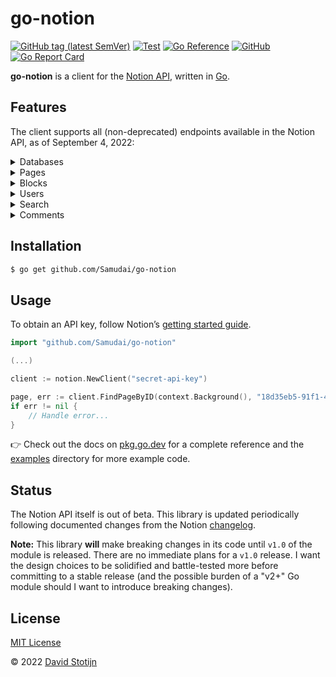 # go-notion

[![GitHub tag (latest SemVer)](https://img.shields.io/github/v/tag/Samudai/go-notion?label=go%20module)](https://github.com/Samudai/go-notion/tags)
[![Test](https://github.com/Samudai/go-notion/actions/workflows/test.yaml/badge.svg)](https://github.com/Samudai/go-notion/actions/workflows/test.yaml)
[![Go Reference](https://pkg.go.dev/badge/github.com/Samudai/go-notion.svg)](https://pkg.go.dev/github.com/Samudai/go-notion)
[![GitHub](https://img.shields.io/github/license/Samudai/go-notion)](LICENSE)
[![Go Report Card](https://goreportcard.com/badge/github.com/Samudai/go-notion)](https://goreportcard.com/report/github.com/Samudai/go-notion)

**go-notion** is a client for the [Notion
API](https://developers.notion.com/reference), written in
[Go](https://golang.org/).

## Features

The client supports all (non-deprecated) endpoints available in the Notion API,
as of September 4, 2022:

<details>
<summary>Databases</summary>

- [x] [Query a
      database](https://pkg.go.dev/github.com/Samudai/go-notion#Client.QueryDatabase)
- [x] [Create a
      database](https://pkg.go.dev/github.com/Samudai/go-notion#Client.CreateDatabase)
- [x] [Update
      database](https://pkg.go.dev/github.com/Samudai/go-notion#Client.UpdateDatabase)
- [x] [Retrieve a
    database](https://pkg.go.dev/github.com/Samudai/go-notion#Client.FindDatabaseByID)
</details>

<details>
<summary>Pages</summary>

- [x] [Retrieve a
      page](https://pkg.go.dev/github.com/Samudai/go-notion#Client.FindPageByID)
- [x] [Create a
      page](https://pkg.go.dev/github.com/Samudai/go-notion#Client.CreatePage)
- [x] [Update
      page](https://pkg.go.dev/github.com/Samudai/go-notion#Client.UpdatePage)
- [x] [Retrieve a page
    property](https://pkg.go.dev/github.com/Samudai/go-notion#Client.FindPagePropertyByID)
</details>

<details>
<summary>Blocks</summary>

- [x] [Retrieve a
      block](https://pkg.go.dev/github.com/Samudai/go-notion#Client.FindBlockByID)
- [x] [Update
      block](https://pkg.go.dev/github.com/Samudai/go-notion#Client.UpdateBlock)
- [x] [Retrieve block
      children](https://pkg.go.dev/github.com/Samudai/go-notion#Client.FindBlockChildrenByID)
- [x] [Append block
      children](https://pkg.go.dev/github.com/Samudai/go-notion#Client.AppendBlockChildren)
- [x] [Delete
    block](https://pkg.go.dev/github.com/Samudai/go-notion#Client.DeleteBlock)
</details>

<details>
<summary>Users</summary>

- [x] [Retrieve a
      user](https://pkg.go.dev/github.com/Samudai/go-notion#Client.FindUserByID)
- [x] [List all
      users](https://pkg.go.dev/github.com/Samudai/go-notion#Client.ListUsers)
- [x] [Retrieve your token's bot
    user](https://pkg.go.dev/github.com/Samudai/go-notion#Client.FindCurrentUser)
</details>

<details>
<summary>Search</summary>

- [x] [Search](https://pkg.go.dev/github.com/Samudai/go-notion#Client.Search)
</details>

<details>
<summary>Comments</summary>

- [x] [Retrieve
      comments](https://pkg.go.dev/github.com/Samudai/go-notion#Client.FindCommentsByBlockID)
- [x] [Create a
    comment](https://pkg.go.dev/github.com/Samudai/go-notion#Client.CreateComment)
</details>

## Installation

```sh
$ go get github.com/Samudai/go-notion
```

## Usage

To obtain an API key, follow Notion’s [getting started
guide](https://developers.notion.com/docs/getting-started).

```go
import "github.com/Samudai/go-notion"

(...)

client := notion.NewClient("secret-api-key")

page, err := client.FindPageByID(context.Background(), "18d35eb5-91f1-4dcb-85b0-c340fd965015")
if err != nil {
    // Handle error...
}
```

👉 Check out the docs on
[pkg.go.dev](https://pkg.go.dev/github.com/Samudai/go-notion) for a complete
reference and the [examples](/examples) directory for more example code.

## Status

The Notion API itself is out of beta. This library is updated periodically
following documented changes from the Notion
[changelog](https://developers.notion.com/changelog).

**Note:** This library **will** make breaking changes in its code until
`v1.0` of the module is released. There are no immediate plans for a `v1.0`
release. I want the design choices to be solidified and battle-tested more
before committing to a stable release (and the possible burden of a "v2+" Go
module should I want to introduce breaking changes).

## License

[MIT License](LICENSE)

© 2022 [David Stotijn](https://v0x.nl)
